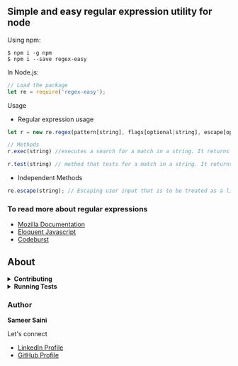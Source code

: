 ## Simple and easy regular expression utility for node

Using npm:
```shell
$ npm i -g npm
$ npm i --save regex-easy
```
In Node.js:
```js
// Load the package
let re = require('regex-easy');
```

Usage
* Regular expression usage
```js
let r = new re.regex(pattern[string], flags[optional|string], escape[optional|boolean]);

// Methods
r.exec(string) //executes a search for a match in a string. It returns an array of information or null on a mismatch.

r.test(string) // method that tests for a match in a string. It returns true or false.
```

* Independent Methods
```js
re.escape(string); // Escaping user input that is to be treated as a literal string within a regular expression—that would otherwise be mistaken for a special character
```

### To read more about regular expressions

* [Mozilla Documentation](https://developer.mozilla.org/en-US/docs/Web/JavaScript/Guide/Regular_Expressions)
* [Eloquent Javascript](https://eloquentjavascript.net/09_regexp.html)
* [Codeburst](https://codeburst.io/an-introduction-to-regular-expressions-regex-in-javascript-1d3559e7ac9a)

## About

<details>
<summary><strong>Contributing</strong></summary>

Pull requests are always welcome. For bugs and feature requests, [please create an issue](https://github.com/sameersaini/easy-regex/issues/new).

</details>

<details>
<summary><strong>Running Tests</strong></summary>

Running and reviewing unit tests is a great way to get familiarized with a library and its API. You can install dependencies and run tests with the following command:

```sh
$ npm i --save regex-easy && cd node_modules/regex-easy/ && npm test && cd ../../
```

</details>

### Author

**Sameer Saini**

Let's connect

* [LinkedIn Profile](https://www.linkedin.com/in/sameer-saini-65463079/)
* [GitHub Profile](https://github.com/sameersaini)